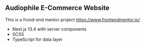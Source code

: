 
## Audiophile E-Commerce Website

This is a frond-end mentor project
https://www.frontendmentor.io/

* Next.js 13.4 with server components
* SCSS
* TypeScript for data layer
